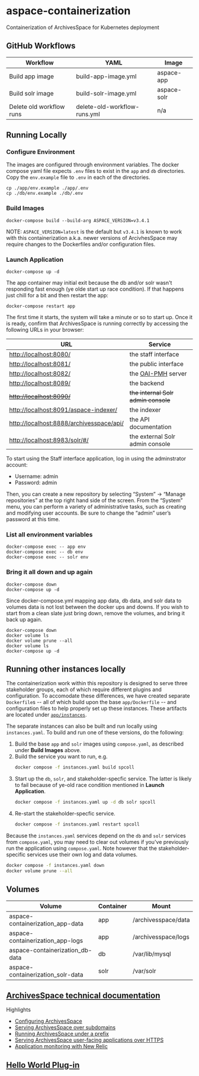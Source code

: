 # aspace-containerization
Containerization of ArchivesSpace for Kubernetes deployment

## GitHub Workflows
| Workflow                  | YAML                         | Image       |
|---------------------------|------------------------------|-------------|
| Build app image           | build-app-image.yml          | aspace-app  |
| Build solr image          | build-solr-image.yml         | aspace-solr |
| Delete old workflow runs  | delete-old-workflow-runs.yml | n/a         |

## Running Locally
### Configure Environment
The images are configured through environment variables. The docker compose yaml file expects `.env` files to exist in the `app` and `db` directories. Copy the `env.example` file to `.env` in each of the directories.
```shell
cp ./app/env.example ./app/.env
cp ./db/env.example ./db/.env
```
### Build Images
```shell
docker-compose build --build-arg ASPACE_VERSION=v3.4.1
```
NOTE: `ASPACE_VERSION=latest` is the default but `v3.4.1` is known to work with this containerization a.k.a. newer versions of ArcivhesSpace may require changes to the Dockerfiles and/or configuration files.


### Launch Application
```shell
docker-compose up -d
```
The app container may initial exit because the db and/or solr wasn't responding fast enough (ye olde start up race condition).  If that happens just chill for a bit and then restart the app:
```shell
docker-compose restart app
```
  The first time it starts, the system will take a minute or so to start up. Once it is ready, confirm that ArchivesSpace is running correctly by accessing the following URLs in your browser:

| URL                                                                                                      | Service                                                  |
|----------------------------------------------------------------------------------------------------------|----------------------------------------------------------|
| [http://localhost:8080/](http://localhost:8080/)                                                         | the staff interface                                      |
| [http://localhost:8081/](http://localhost:8081/)                                                         | the public interface                                     |
| [http://localhost:8082/](http://localhost:8082/)                                                         | the [OAI-PMH](https://www.openarchives.org/pmh/) server  |
| [http://localhost:8089/](http://localhost:8089/)                                                         | the backend                                              |
| [~~http://localhost:8090/~~](http://localhost:8090/)                                                     | ~~the internal Solr admin console~~                      |
| [http://localhost:8091/aspace-indexer/](http://localhost:8091/aspace-indexer/)                           | the indexer                                              |
| [http://localhost:8888/archivesspace/api/](http://localhost:8888/archivesspace/api/)                     | the API documentation                                    |
| [http://localhost:8983/solr/#/](http://localhost:8983/solr/#/)                                           | the external Solr admin console                          |

To start using the Staff interface application, log in using the adminstrator account:
* Username: admin
* Password: admin

Then, you can create a new repository by selecting “System” -> “Manage repositories” at the top right hand side of the screen. From the “System” menu, you can perform a variety of administrative tasks, such as creating and modifying user accounts. Be sure to change the “admin” user’s password at this time.
### List all environment variables
```shell
docker-compose exec -- app env
docker-compose exec -- db env
docker-compose exec -- solr env
```
### Bring it all down and up again
```shell
docker-compose down
docker-compose up -d
```
Since docker-compose.yml mapping app data, db data, and solr data to volumes data is not lost between the docker ups and downs. If you wish to start from a clean slate just bring down, remove the volumes, and bring it back up again.
```shell
docker-compose down
docker volume ls
docker volume prune --all
docker volume ls
docker-compose up -d
```
## Running other instances locally
The containerization work within this repository is designed to serve three stakeholder groups,
each of which require different plugins and configuration. To accomodate these differences,
we have created separate `Dockerfile`s -- all of which build upon the base `app/Dockerfile` -- and
configuration files to help properly set up these instances. These artifacts are located under
[`app/instances`](/app/instances/).

The separate instances can also be built and run locally using `instances.yaml`.
To build and run one of these versions, do the following:
1) Build the base `app` and `solr` images using `compose.yaml`, as described under **Build Images** above.
2) Build the service you want to run, e.g.
    ```sh
    docker compose -f instances.yaml build spcoll
    ```
3) Start up the `db`, `solr`, and stakeholder-specfic service. The latter is likely to fail because
  of ye-old race condition mentioned in **Launch Application**.
    ```sh
    docker compose -f instances.yaml up -d db solr spcoll
    ```
4) Re-start the stakeholder-specfic service.
    ```sh
    docker compose -f instances.yaml restart spcoll
    ```
Because the `instances.yaml` services depend on the `db` and `solr` services from `compose.yaml`,
you may need to clear out volumes if you've previously run the application using `compose.yaml`.
Note however that the stakeholder-specific services use their own log and data volumes.
```sh
docker compose -f instances.yaml down
docker volume prune --all
```

## Volumes
| Volume                             | Container | Mount               |
|------------------------------------|-----------|---------------------|
| aspace-containerization_app-data   | app       | /archivesspace/data |
| aspace-containerization_app-logs   | app       | /archivesspace/logs |
| aspace-containerization_db-data    | db        | /var/lib/mysql      |
| aspace-containerization_solr-data  | solr      | /var/solr           |
## [ArchivesSpace technical documentation](https://archivesspace.github.io/tech-docs/)
Highlights
* [Configuring ArchivesSpace](https://archivesspace.github.io/tech-docs/customization/configuration.html)
* [Serving ArchivesSpace over subdomains](https://archivesspace.github.io/tech-docs/provisioning/domains.html)
* [Running ArchivesSpace under a prefix](https://archivesspace.github.io/tech-docs/provisioning/prefix.html)
* [Serving ArchivesSpace user-facing applications over HTTPS](https://archivesspace.github.io/tech-docs/provisioning/https.html)
* [Application monitoring with New Relic](https://archivesspace.github.io/tech-docs/provisioning/newrelic.html)
## [Hello World Plug-in](https://github.com/archivesspace/archivesspace/blob/82c4603fe22bf0fd06043974478d4caf26e1c646/plugins/hello_world/README.md)

